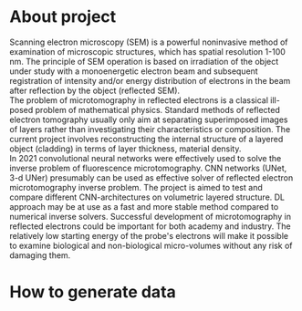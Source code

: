 # About project
Scanning electron microscopy (SEM) is a powerful noninvasive method of examination of microscopic structures, which has spatial resolution 1-100 nm. The principle of SEM operation is based on irradiation of the object under study with a monoenergetic electron beam and subsequent registration of intensity and/or energy distribution of electrons in the beam after reflection by the object (reflected SEM).   
The problem of microtomography in reflected electrons is a classical ill-posed problem of mathematical physics. Standard methods of reflected electron tomography usually only aim at separating superimposed images of layers rather than investigating their characteristics or composition. The current project involves reconstructing the internal structure of a layered object (cladding) in terms of layer thickness, material density.   
In 2021 convolutional neural networks were effectively used to solve the inverse problem of fluorescence microtomography. CNN networks (UNet, 3-d UNer) presumably can be used as effective solver of reflected electron microtomography inverse problem. The project is aimed to test and compare different CNN-architectures on volumetric layered structure. DL approach may be at use as a fast and more stable method compared to numerical inverse solvers.
Successful development of microtomography in reflected electrons could be important for both academy and industry. The relatively low starting energy of the probe's electrons will make it possible to examine biological and non-biological micro-volumes without any risk of damaging them.

# How to generate data
